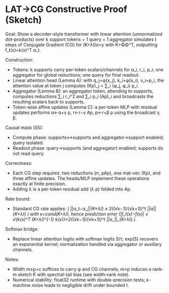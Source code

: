 # LAT→CG Constructive Proof (Sketch)

Goal: Show a decoder-style transformer with linear attention (unnormalized dot-products) over k support tokens + 1 query + 1 aggregator simulates t steps of Conjugate Gradient (CG) for (K+λI)α=y with K=ΦΦ^T, outputting f_t(x)=k(x)^T α_t.

Construction:

- Tokens: k supports carry per-token scalars/channels for α_i, r_i, p_i; one aggregator for global reductions; one query for final readout.
- Linear attention head (Lemma A): with q_j=φ(x_j), k_i=φ(x_i), v_i=p_i, the attention value at token j computes (Kp)_j = ∑_i ⟨φ_j, φ_i⟩ p_i.
- Aggregator (Lemma B): an aggregator token, attending to supports, computes reductions ∑_i r_i^2 and ∑_i p_i (Ap)_i and broadcasts the resulting scalars back to supports.
- Token-wise affine updates (Lemma C): a per-token MLP with residual updates performs α←α+γ p, r←r−γ Ap, p←r+β p using the broadcast γ, β.

Causal mask (S5):

- Compute phase: supports↔supports and aggregator→support enabled; query isolated.
- Readout phase: query→supports (and aggregator) enabled; supports do not read query.

Correctness:

- Each CG step requires: two reductions (rr, pAp), one mat-vec (Kp), and three affine updates. The heads/MLP implement these operations exactly at finite precision.
- Adding λ is a per-token residual add (λ p) folded into Ap.

Rate bound:

- Standard CG rate applies: \( ||α_t−α_*||_{K+λI} ≤ 2((√κ−1)/(√κ+1))^t ||α_*||_{K+λI} \) with κ=cond(K+λI), hence prediction error \(|f_t(x)−f_*(x)| ≤ √{k(x)^T (K+λI)^{-1} k(x)}×2((√κ−1)/(√κ+1))^t ||α_*||_{K+λI}.\)

Softmax bridge:

- Replace linear attention logits with softmax logits S/τ; exp(S) recovers an exponential kernel; normalization handled via aggregator or auxiliary channels.

Notes:

- Width m≥p+c suffices to carry φ and CG channels; m<p induces a rank-m sketch K̂ with spectral-tail bias (see width–rank note).
- Numerical stability: float32 runtime with double-precision tests; ε-machine noise leads to negligible drift under bounded t.
